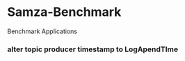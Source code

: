 # Samza-Benchmark
Benchmark Applications 

### alter topic producer timestamp to LogApendTIme

``` bin/kafka-topics.sh --alter --zookeeper localhost:2181 --topic metrics --config message.timestamp.type=LogAppendTime
